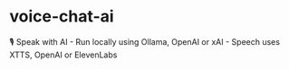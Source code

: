 # voice-chat-ai
🎙️ Speak with AI - Run locally using Ollama, OpenAI or xAI - Speech uses XTTS, OpenAI or ElevenLabs
